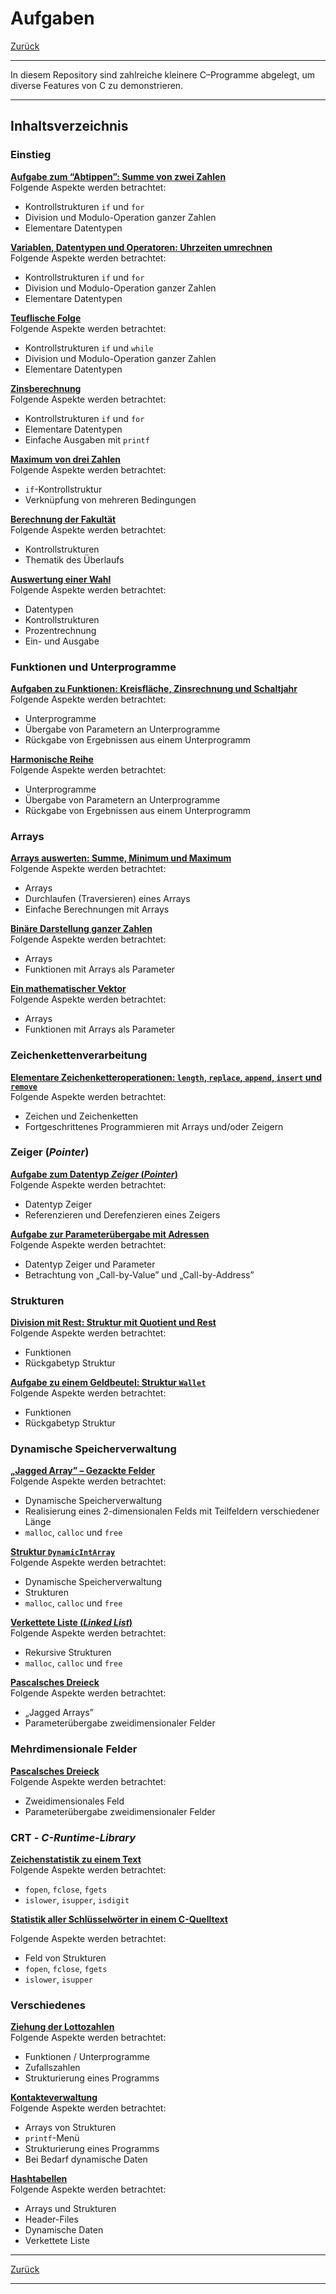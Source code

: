 # Aufgaben

[Zurück](../../Readme.md)

---

In diesem Repository sind zahlreiche kleinere C&ndash;Programme abgelegt,
um diverse Features von C zu demonstrieren.

---

## Inhaltsverzeichnis

### Einstieg

[**Aufgabe zum &ldquo;Abtippen&rdquo;: Summe von zwei Zahlen**](./ErsteSchritte/Exercises_ErsteSchritte.md)<br />
Folgende Aspekte werden betrachtet:
  * Kontrollstrukturen `if` und `for`
  * Division und Modulo-Operation ganzer Zahlen
  * Elementare Datentypen


[**Variablen, Datentypen und Operatoren: Uhrzeiten umrechnen**](./VariablenDatentypenOperatoren/Exercises_VariablenDatentypenOperatoren.md)<br />
Folgende Aspekte werden betrachtet:
  * Kontrollstrukturen `if` und `for`
  * Division und Modulo-Operation ganzer Zahlen
  * Elementare Datentypen


[**Teuflische Folge**](./TeuflischeFolge/Exercises_TeuflischeFolge.md)<br />
Folgende Aspekte werden betrachtet:
  * Kontrollstrukturen `if` und `while`
  * Division und Modulo-Operation ganzer Zahlen
  * Elementare Datentypen


[**Zinsberechnung**](./Zinsberechnung/Exercises_Zinsberechnung.md)<br />
Folgende Aspekte werden betrachtet:
  * Kontrollstrukturen `if` und `for`
  * Elementare Datentypen
  * Einfache Ausgaben mit `printf`


[**Maximum von drei Zahlen**](./Maximum/Exercises_Maximum.md)<br />
Folgende Aspekte werden betrachtet:
  * `if`-Kontrollstruktur 
  * Verknüpfung von mehreren Bedingungen

[**Berechnung der Fakultät**](./Fakultaet/Exercises_Fakultaet.md)<br />
Folgende Aspekte werden betrachtet:
  * Kontrollstrukturen
  * Thematik des Überlaufs

[**Auswertung einer Wahl**](./Wahl/Exercises_Wahl.md)<br />
Folgende Aspekte werden betrachtet:
  * Datentypen
  * Kontrollstrukturen
  * Prozentrechnung
  * Ein- und Ausgabe

### Funktionen und Unterprogramme

[**Aufgaben zu Funktionen: Kreisfläche, Zinsrechnung und Schaltjahr**](./Unterprogramme/Exercises_Unterprogramme.md)<br />
Folgende Aspekte werden betrachtet:
  * Unterprogramme
  * Übergabe von Parametern an Unterprogramme
  * Rückgabe von Ergebnissen aus einem Unterprogramm

[**Harmonische Reihe**](./HarmonischeReihe/Exercises_HarmonischeReihe.md)<br />
Folgende Aspekte werden betrachtet:
  * Unterprogramme
  * Übergabe von Parametern an Unterprogramme
  * Rückgabe von Ergebnissen aus einem Unterprogramm

### Arrays

[**Arrays auswerten: Summe, Minimum und Maximum**](./ArraySumMinMax/Exercises_ArraySumMinMax.md)<br />
Folgende Aspekte werden betrachtet:
  * Arrays
  * Durchlaufen (Traversieren) eines Arrays
  * Einfache Berechnungen mit Arrays

[**Binäre Darstellung ganzer Zahlen**](./BinaryConversion/Exercises_BinaryConversion.md)<br />
Folgende Aspekte werden betrachtet:
  * Arrays
  * Funktionen mit Arrays als Parameter

[**Ein mathematischer Vektor**](./Vector/Exercises_Vector.md)<br />
Folgende Aspekte werden betrachtet:
  * Arrays
  * Funktionen mit Arrays als Parameter

### Zeichenkettenverarbeitung

[**Elementare Zeichenketteroperationen: `length`, `replace`, `append`, `insert` und `remove`**](./Zeichenkettenverarbeitung/Exercises_Zeichenkettenverarbeitung.md)<br />
Folgende Aspekte werden betrachtet:
  * Zeichen und Zeichenketten
  * Fortgeschrittenes Programmieren mit Arrays und/oder Zeigern

### Zeiger (*Pointer*)

[**Aufgabe zum Datentyp *Zeiger* (*Pointer*)**](./Zeiger/Exercises_Zeiger.md)<br />
Folgende Aspekte werden betrachtet:
  * Datentyp Zeiger
  * Referenzieren und Derefenzieren eines Zeigers

[**Aufgabe zur Parameterübergabe mit Adressen**](./Tausche/Exercises_Tausche.md)<br />
Folgende Aspekte werden betrachtet:
  * Datentyp Zeiger und Parameter
  * Betrachtung von &bdquo;Call-by-Value&rdquo; und &bdquo;Call-by-Address&rdquo;

### Strukturen

[**Division mit Rest: Struktur mit Quotient und Rest**](./DivisionMitRest/Exercises_DivisionMitRest.md)<br />
Folgende Aspekte werden betrachtet:
  * Funktionen
  * Rückgabetyp Struktur

[**Aufgabe zu einem Geldbeutel: Struktur `Wallet`**](./Wallet/Exercises_Wallet.md)<br />
Folgende Aspekte werden betrachtet:
  * Funktionen
  * Rückgabetyp Struktur


### Dynamische Speicherverwaltung

[**&bdquo;Jagged Array&rdquo; &ndash; Gezackte Felder**](./JaggedArrays/Exercises_JaggedArrays.md)<br />
Folgende Aspekte werden betrachtet:
  * Dynamische Speicherverwaltung
  * Realisierung eines 2-dimensionalen Felds mit Teilfeldern verschiedener Länge
  * `malloc`, `calloc` und `free`


[**Struktur `DynamicIntArray`**](./DynamicIntArray/Exercises_DynamicIntArray.md)<br />
Folgende Aspekte werden betrachtet:
  * Dynamische Speicherverwaltung
  * Strukturen
  * `malloc`, `calloc` und `free`


[**Verkettete Liste (*Linked List*)**](./VerketteteListe/Exercises_VerketteteListe.md)<br />
Folgende Aspekte werden betrachtet:
  * Rekursive Strukturen
  * `malloc`, `calloc` und `free`


[**Pascalsches Dreieck**](./JaggedPascalTriangle/Exercises_JaggedPascalTriangle.md)<br />
Folgende Aspekte werden betrachtet:
  * &bdquo;Jagged Arrays&rdquo;
  * Parameterübergabe zweidimensionaler Felder

  
### Mehrdimensionale Felder

[**Pascalsches Dreieck**](./PascalTriangle/Exercises_PascalTriangle.md)<br />
Folgende Aspekte werden betrachtet:
  * Zweidimensionales Feld
  * Parameterübergabe zweidimensionaler Felder


### CRT - *C-Runtime-Library*

[**Zeichenstatistik zu einem Text**](./Zeichenstatistik/Exercises_Zeichenstatistik.md)<br />
Folgende Aspekte werden betrachtet:
  * `fopen`, `fclose`, `fgets`
  * `islower`, `isupper`, `isdigit`

[**Statistik aller Schlüsselwörter in einem C-Quelltext**](./KeywordStatistik/Exercises_KeywordStatistik.md)<br />

Folgende Aspekte werden betrachtet:
  * Feld von Strukturen
  * `fopen`, `fclose`, `fgets`
  * `islower`, `isupper`


### Verschiedenes

[**Ziehung der Lottozahlen**](./Lotto/Exercises_Lotto.md)<br />
Folgende Aspekte werden betrachtet:
  * Funktionen / Unterprogramme
  * Zufallszahlen
  * Strukturierung eines Programms

[**Kontakteverwaltung**](./Contacts/Exercises_Contacts.md)<br />
Folgende Aspekte werden betrachtet:
  * Arrays von Strukturen
  * `printf`-Menü
  * Strukturierung eines Programms
  * Bei Bedarf dynamische Daten

[**Hashtabellen**](./HashTabelle/Exercises_HashTable.md)<br />
Folgende Aspekte werden betrachtet:
  * Arrays und Strukturen
  * Header-Files
  * Dynamische Daten
  * Verkettete Liste


---


[Zurück](../../Readme.md)

---
